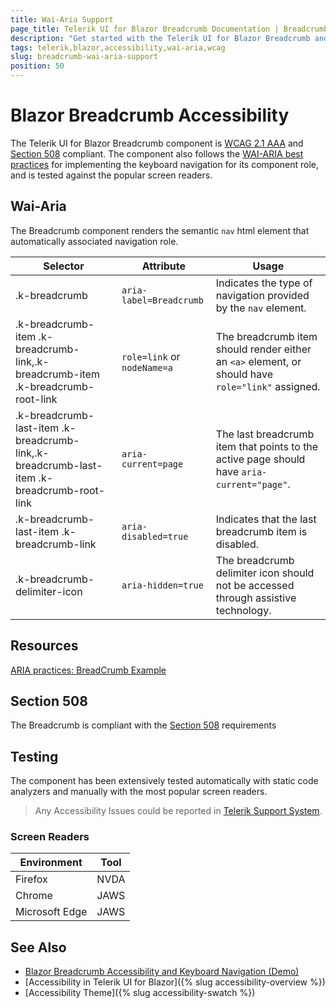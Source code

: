 ```yaml
---
title: Wai-Aria Support
page_title: Telerik UI for Blazor Breadcrumb Documentation | Breadcrumb  Accessibility
description: "Get started with the Telerik UI for Blazor Breadcrumb and learn about its accessibility support for WAI-ARIA, Section 508, and WCAG 2.1."
tags: telerik,blazor,accessibility,wai-aria,wcag
slug: breadcrumb-wai-aria-support 
position: 50 
---
```


# Blazor Breadcrumb Accessibility



The Telerik UI for Blazor Breadcrumb component is [WCAG 2.1 AAA](https://www.w3.org/TR/WCAG21/) and [Section 508](http://www.section508.gov/) compliant. The component also follows the [WAI-ARIA best practices](https://www.w3.org/WAI/ARIA/apg/) for implementing the keyboard navigation for its component role, and is tested against the popular screen readers.

## Wai-Aria


The Breadcrumb component renders the semantic `nav` html element that automatically associated navigation role.

| Selector | Attribute | Usage |
| -------- | --------- | ----- |
| .k-breadcrumb | `aria-label=Breadcrumb` | Indicates the type of navigation provided by the `nav` element. |
| .k-breadcrumb-item .k-breadcrumb-link,.k-breadcrumb-item .k-breadcrumb-root-link | `role=link` or `nodeName=a` | The breadcrumb item should render either an `<a>` element, or should have `role="link"` assigned. |
| .k-breadcrumb-last-item .k-breadcrumb-link,.k-breadcrumb-last-item .k-breadcrumb-root-link | `aria-current=page` | The last breadcrumb item that points to the active page should have `aria-current="page"`. |
| .k-breadcrumb-last-item .k-breadcrumb-link | `aria-disabled=true` | Indicates that the last breadcrumb item is disabled. |
| .k-breadcrumb-delimiter-icon | `aria-hidden=true` | The breadcrumb delimiter icon should not be accessed through assistive technology. |

## Resources

[ARIA practices: BreadCrumb Example](https://www.w3.org/WAI/ARIA/apg/example-index/breadcrumb/index.html)

## Section 508


The Breadcrumb is compliant with the [Section 508](http://www.section508.gov/) requirements

## Testing


The component has been extensively tested automatically with static code analyzers and manually with the most popular screen readers.

> Any Accessibility Issues could be reported in [Telerik Support System](https://www.telerik.com/account/support-center).

### Screen Readers

| Environment | Tool |
| ----------- | ---- |
| Firefox | NVDA |
| Chrome | JAWS |
| Microsoft Edge | JAWS |



## See Also

* [Blazor Breadcrumb Accessibility and Keyboard Navigation (Demo)](https://demos.telerik.com/blazor-ui/breadcrumb/keyboard-navigation)
* [Accessibility in Telerik UI for Blazor]({% slug accessibility-overview %})
* [Accessibility Theme]({% slug accessibility-swatch %})